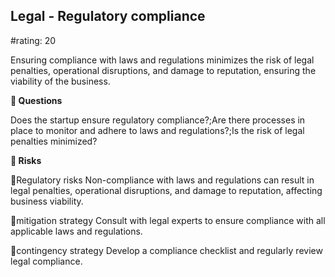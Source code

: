 

## Legal - Regulatory compliance

#rating: 20


Ensuring compliance with laws and regulations minimizes the risk of legal penalties, operational disruptions, and damage to reputation, ensuring the viability of the business.

**💭 Questions**

Does the startup ensure regulatory compliance?;Are there processes in place to monitor and adhere to laws and regulations?;Is the risk of legal penalties minimized?

**🚨 Risks**

🚨Regulatory risks
Non-compliance with laws and regulations can result in legal penalties, operational disruptions, and damage to reputation, affecting business viability.

🚨mitigation strategy
Consult with legal experts to ensure compliance with all applicable laws and regulations.

🚨contingency strategy
Develop a compliance checklist and regularly review legal compliance.




